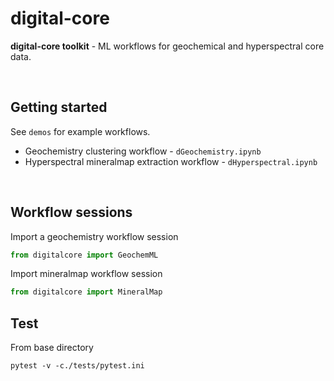 # digital-core 

**digital-core toolkit** - ML workflows for geochemical and hyperspectral core data. 

&nbsp;

## Getting started 

See `demos` for example workflows.   

+ Geochemistry clustering workflow - `dGeochemistry.ipynb`  
+ Hyperspectral mineralmap extraction workflow - `dHyperspectral.ipynb`

 &nbsp;

## Workflow sessions

Import a geochemistry workflow session 
```python
from digitalcore import GeochemML
```

Import mineralmap workflow session
```python
from digitalcore import MineralMap
```
## Test

From base directory
```
pytest -v -c./tests/pytest.ini
```